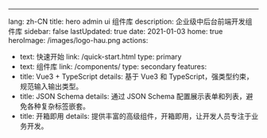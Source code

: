 ---
lang: zh-CN
title: hero admin ui 组件库
description: 企业级中后台前端开发组件库
sidebar: false
lastUpdated: true
date: 2021-01-03
home: true
heroImage: /images/logo-hau.png
actions:
- text: 快速开始
  link: /quick-start.html
  type: primary
- text: 组件库
  link: /components/
  type: secondary
features:
- title: Vue3 + TypeScript
  details: 基于 Vue3 和 TypeScript，强类型约束，规范输入输出类型。
- title: JSON Schema
  details: 通过 JSON Schema 配置展示表单和列表，避免各种复杂标签嵌套。
- title: 开箱即用
  details: 提供丰富的高级组件，开箱即用，让开发人员专注于业务开发。
